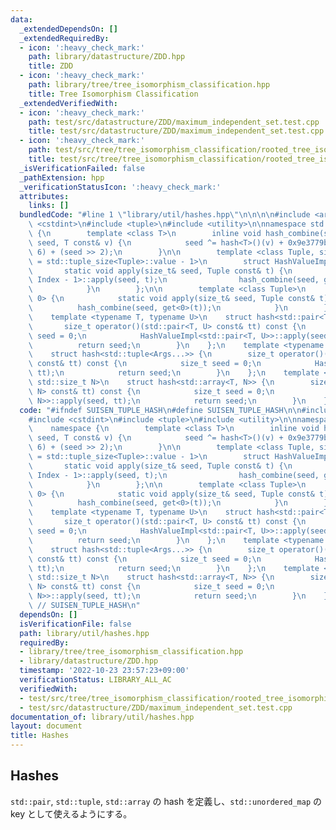 ```yaml
---
data:
  _extendedDependsOn: []
  _extendedRequiredBy:
  - icon: ':heavy_check_mark:'
    path: library/datastructure/ZDD.hpp
    title: ZDD
  - icon: ':heavy_check_mark:'
    path: library/tree/tree_isomorphism_classification.hpp
    title: Tree Isomorphism Classification
  _extendedVerifiedWith:
  - icon: ':heavy_check_mark:'
    path: test/src/datastructure/ZDD/maximum_independent_set.test.cpp
    title: test/src/datastructure/ZDD/maximum_independent_set.test.cpp
  - icon: ':heavy_check_mark:'
    path: test/src/tree/tree_isomorphism_classification/rooted_tree_isomorphism_classification.test.cpp
    title: test/src/tree/tree_isomorphism_classification/rooted_tree_isomorphism_classification.test.cpp
  _isVerificationFailed: false
  _pathExtension: hpp
  _verificationStatusIcon: ':heavy_check_mark:'
  attributes:
    links: []
  bundledCode: "#line 1 \"library/util/hashes.hpp\"\n\n\n\n#include <array>\n#include\
    \ <cstdint>\n#include <tuple>\n#include <utility>\n\nnamespace std {\n    namespace\
    \ {\n        template <class T>\n        inline void hash_combine(std::size_t&\
    \ seed, T const& v) {\n            seed ^= hash<T>()(v) + 0x9e3779b9 + (seed <<\
    \ 6) + (seed >> 2);\n        }\n\n        template <class Tuple, size_t Index\
    \ = std::tuple_size<Tuple>::value - 1>\n        struct HashValueImpl {\n     \
    \       static void apply(size_t& seed, Tuple const& t) {\n                HashValueImpl<Tuple,\
    \ Index - 1>::apply(seed, t);\n                hash_combine(seed, get<Index>(t));\n\
    \            }\n        };\n\n        template <class Tuple>\n        struct HashValueImpl<Tuple,\
    \ 0> {\n            static void apply(size_t& seed, Tuple const& t) {\n      \
    \          hash_combine(seed, get<0>(t));\n            }\n        };\n    }\n\n\
    \    template <typename T, typename U>\n    struct hash<std::pair<T, U>> {\n \
    \       size_t operator()(std::pair<T, U> const& tt) const {\n            size_t\
    \ seed = 0;\n            HashValueImpl<std::pair<T, U>>::apply(seed, tt);\n  \
    \          return seed;\n        }\n    };\n    template <typename ...Args>\n\
    \    struct hash<std::tuple<Args...>> {\n        size_t operator()(std::tuple<Args...>\
    \ const& tt) const {\n            size_t seed = 0;\n            HashValueImpl<std::tuple<Args...>>::apply(seed,\
    \ tt);\n            return seed;\n        }\n    };\n    template <typename T,\
    \ std::size_t N>\n    struct hash<std::array<T, N>> {\n        size_t operator()(std::array<T,\
    \ N> const& tt) const {\n            size_t seed = 0;\n            HashValueImpl<std::array<T,\
    \ N>>::apply(seed, tt);\n            return seed;\n        }\n    };\n}\n\n\n"
  code: "#ifndef SUISEN_TUPLE_HASH\n#define SUISEN_TUPLE_HASH\n\n#include <array>\n\
    #include <cstdint>\n#include <tuple>\n#include <utility>\n\nnamespace std {\n\
    \    namespace {\n        template <class T>\n        inline void hash_combine(std::size_t&\
    \ seed, T const& v) {\n            seed ^= hash<T>()(v) + 0x9e3779b9 + (seed <<\
    \ 6) + (seed >> 2);\n        }\n\n        template <class Tuple, size_t Index\
    \ = std::tuple_size<Tuple>::value - 1>\n        struct HashValueImpl {\n     \
    \       static void apply(size_t& seed, Tuple const& t) {\n                HashValueImpl<Tuple,\
    \ Index - 1>::apply(seed, t);\n                hash_combine(seed, get<Index>(t));\n\
    \            }\n        };\n\n        template <class Tuple>\n        struct HashValueImpl<Tuple,\
    \ 0> {\n            static void apply(size_t& seed, Tuple const& t) {\n      \
    \          hash_combine(seed, get<0>(t));\n            }\n        };\n    }\n\n\
    \    template <typename T, typename U>\n    struct hash<std::pair<T, U>> {\n \
    \       size_t operator()(std::pair<T, U> const& tt) const {\n            size_t\
    \ seed = 0;\n            HashValueImpl<std::pair<T, U>>::apply(seed, tt);\n  \
    \          return seed;\n        }\n    };\n    template <typename ...Args>\n\
    \    struct hash<std::tuple<Args...>> {\n        size_t operator()(std::tuple<Args...>\
    \ const& tt) const {\n            size_t seed = 0;\n            HashValueImpl<std::tuple<Args...>>::apply(seed,\
    \ tt);\n            return seed;\n        }\n    };\n    template <typename T,\
    \ std::size_t N>\n    struct hash<std::array<T, N>> {\n        size_t operator()(std::array<T,\
    \ N> const& tt) const {\n            size_t seed = 0;\n            HashValueImpl<std::array<T,\
    \ N>>::apply(seed, tt);\n            return seed;\n        }\n    };\n}\n\n#endif\
    \ // SUISEN_TUPLE_HASH\n"
  dependsOn: []
  isVerificationFile: false
  path: library/util/hashes.hpp
  requiredBy:
  - library/tree/tree_isomorphism_classification.hpp
  - library/datastructure/ZDD.hpp
  timestamp: '2022-10-23 23:57:23+09:00'
  verificationStatus: LIBRARY_ALL_AC
  verifiedWith:
  - test/src/tree/tree_isomorphism_classification/rooted_tree_isomorphism_classification.test.cpp
  - test/src/datastructure/ZDD/maximum_independent_set.test.cpp
documentation_of: library/util/hashes.hpp
layout: document
title: Hashes
---
```

## Hashes

`std::pair`, `std::tuple`, `std::array` の hash を定義し、`std::unordered_map` の key として使えるようにする。
